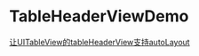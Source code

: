 # TableHeaderViewDemo

[让UITableView的tableHeaderView支持autoLayout](https://www.jianshu.com/p/ad2cb3f81e72)
